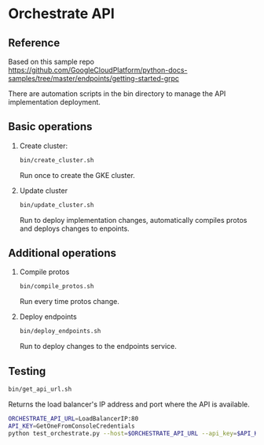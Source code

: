 # Orchestrate API

## Reference
Based on this sample repo https://github.com/GoogleCloudPlatform/python-docs-samples/tree/master/endpoints/getting-started-grpc

There are automation scripts in the bin directory to manage the API
implementation deployment.

## Basic operations

1. Create cluster:

    ```sh
    bin/create_cluster.sh
    ```

    Run once to create the GKE cluster.

2. Update cluster

    ```sh
    bin/update_cluster.sh
    ```

    Run to deploy implementation changes, automatically compiles protos and
    deploys changes to enpoints.

## Additional operations

1. Compile protos

    ```sh
    bin/compile_protos.sh
    ```

    Run every time protos change.

2. Deploy endpoints

    ```sh
    bin/deploy_endpoints.sh
    ```

    Run to deploy changes to the endpoints service.

## Testing

```sh
bin/get_api_url.sh
```

Returns the load balancer's IP address and port where the API is available.

```sh
ORCHESTRATE_API_URL=LoadBalancerIP:80
API_KEY=GetOneFromConsoleCredentials
python test_orchestrate.py --host=$ORCHESTRATE_API_URL --api_key=$API_KEY
```
